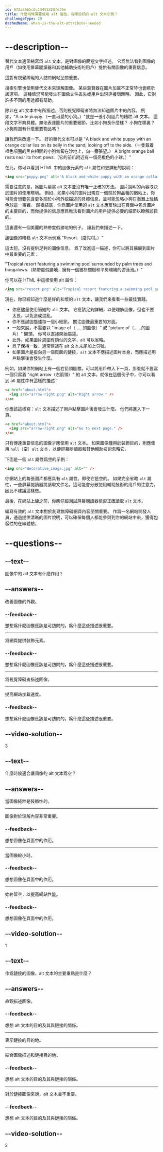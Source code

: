 ```yaml
---
id: 672a55b5c0c14493328fe36e
title: 什麼時候需要使用 alt 屬性，有哪些好的 alt 文本示例？
challengeType: 19
dashedName: when-is-the-alt-attribute-needed
---
```


# --description--

替代文本通常縮寫爲 `alt` 文本，是對圖像的簡短文字描述。 它爲無法看到圖像的用戶（如使用屏幕閱讀器和其他輔助技術的用戶）提供有關圖像的重要信息。

這對有視覺障礙的人訪問網站至關重要。

搜索引擎也使用替代文本來理解圖像。 某些瀏覽器在圖片加載不正常時也會顯示該選項。 這種情況可能發生在圖像文件丟失或用戶出現連接問題時。 因此，它對許多不同的用途都有幫助。

除非在 alt 文本中有所描述，否則視覺障礙者將無法知道圖片中的內容。  例如，"A cute puppy.（一直可愛的小狗。）"就是一張小狗圖片的糟糕 alt 文本。 這段文字不夠具體，無法表達圖片的重要細節，比如小狗長什麼樣？ 小狗在哪裏？ 小狗周圍有什麼重要物品嗎？

讓我們來改進一下。 好的替代文本可以是 "A black and white puppy with an orange collar lies on its belly in the sand, looking off to the side.（一隻戴着橙色項圈的黑白相間的小狗匍匐在沙地上，向一旁張望。） A bright orange ball rests near its front paws.（它的前爪附近有一個亮橙色的小球。）"

在此，你可以看到 HTML 中的圖像元素的 `alt` 屬性和更詳細的說明：

```html
<img src="puppy.png" alt="A black and white puppy with an orange collar lies on its belly in the sand, looking off to the side. A bright orange ball rests near its front paws." />
```

需要注意的是，爲圖片編寫 alt 文本並沒有唯一正確的方法。 圖片說明的內容取決於圖片的使用環境。 例如，如果小狗的圖片出現在一個關於狗品種的網站上，你可能會想要包含更多關於小狗外貌描述的具體信息，並可能忽略小狗在海灘上玩橘色球這一事實。 歸根結底，你爲圖片使用的 `alt` 文本應反映出在頁面中包含圖片的主要目的，而你提供的信息應爲無法看到圖片的用戶提供必要的細節以瞭解該目的。

這裏還有一個美麗的熱帶度假勝地的例子。 讓我們來描述一下。

該圖像的糟糕 `alt` 文本示例爲 "Resort.（度假村。）"

這太短，沒有提供足夠的圖像信息。 爲了改進這一描述，你可以將其擴展到圖片中最重要的元素：

"Tropical resort featuring a swimming pool surrounded by palm trees and bungalows.（熱帶度假勝地，擁有一個被棕櫚樹和平房環繞的游泳池。）"

你可以在 HTML 中這樣使用 alt 屬性：

```html
<img src="resort.png" alt="Tropical resort featuring a swimming pool surrounded by palm trees and bungalows." />
```

現在，你已經知道什麼是好的和壞的 `alt` 文本，讓我們來看看一些最佳實踐。

- 你應儘量使用簡短的 `alt` 文本。 它應該足夠詳細，以便理解圖像，但也不要太長，以免造成混亂。
- 你不應試圖描述每一個小細節。 關注圖像最重要的方面。
- 一般來說，不需要以 "image of（……的圖像）" 或 "picture of（……的圖片）" 開頭。 你可以直接開始描述。
- 此外，如果圖片周圍有類似的文字，alt 可以省略。
- 爲了保持一致，通常建議在 alt 文本末尾加上句號。
- 如果圖片是指向另一個頁面的鏈接，`alt` 文本不應描述圖片本身，而應描述用戶點擊後會發生什麼。

例如，如果你的網站上有一個右箭頭圖標，可以將用戶帶入下一頁，那麼就不要寫一個只寫着 "right arrow（右箭頭）" 的 alt 文本，就像在這個例子中，你可以看到 alt 屬性中有這樣的描述：

```html
<a href="about.html">
  <img src="arrow-right.png" alt="Right arrow." />
</a>
```

你應該這樣寫：`alt` 文本描述了用戶點擊圖片後會發生什麼。 他們將進入下一頁。

```html
<a href="about.html">
  <img src="arrow-right.png" alt="Go to next page." />
</a>
```

只有傳達重要信息的圖像才應使用 `alt` 文本。 如果圖像僅用於裝飾目的，則應使用 `null`（空）`alt` 文本，以便屏幕閱讀器和其他輔助技術忽略它。

下面是一個 `alt` 屬性爲空的示例：

```html
<img src="decorative_image.jpg" alt="" />
```

你網站上的每張圖片都應具有 `alt` 屬性，即使它是空的。 如果完全省略 `alt` 屬性，一些屏幕閱讀器將讀取文件名，這可能會分散使用輔助技術的用戶的注意力，因此不建議這樣做。

最後，在網站上線之前，你應仔細測試屏幕閱讀器能否正確讀取 `alt` 文本。

編寫有效的 `alt` 文本對於創建無障礙網頁內容至關重要。 作爲一名網站開發人員，通過提供清晰的圖片說明，可以確保每個人都能參與到你的網站中來，獲得包容性的在線體驗。

# --questions--

## --text--

圖像中的 alt 文本有什麼作用？

## --answers--

改善圖像的外觀。

### --feedback--

想想爲什麼圖像應該是可訪問的，爲什麼這些描述很重要。

---

爲網頁提供裝飾元素。

### --feedback--

想想爲什麼圖像應該是可訪問的，爲什麼這些描述很重要。

---

爲視覺障礙者描述圖像。

---

提高網站加載速度。

### --feedback--

想想爲什麼圖像應該是可訪問的，爲什麼這些描述很重要。

## --video-solution--

3

## --text--

什麼時候適合讓圖像的 alt 文本爲空？

## --answers--

當圖像純粹是裝飾性的。

---

圖像對於理解內容非常重要。

### --feedback--

想想圖像在頁面中的作用。

---

當圖像較小時。

### --feedback--

想想圖像在頁面中的作用。

---

始終留空，以提高網站性能。

### --feedback--

想想圖像在頁面中的作用。

## --video-solution--

1

## --text--

作爲鏈接的圖像，alt 文本的主要重點是什麼？

## --answers--

直觀描述圖像。

### --feedback--

想想 alt 文本的目的及其與鏈接的關係。

---

表示鏈接的目的地。

---

結合圖像描述和鏈接目的地。

### --feedback--

想想 alt 文本的目的及其與鏈接的關係。

---

對於鏈接圖像來說，alt 文本並不重要。

### --feedback--

想想 alt 文本的目的及其與鏈接的關係。

## --video-solution--

2
